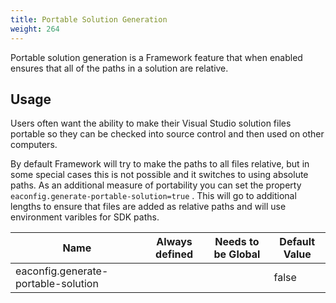 ```yaml
---
title: Portable Solution Generation
weight: 264
---
```


Portable solution generation is a Framework feature that when enabled ensures that all of the paths in a solution are relative.

<a name="Usage"></a>
## Usage ##

Users often want the ability to make their Visual Studio solution files portable so they can be checked into source control and then used on other computers.

By default Framework will try to make the paths to all files relative, but in some special cases this is not possible and it switches to using absolute paths.
As an additional measure of portability you can set the property `eaconfig.generate-portable-solution=true` .
This will go to additional lengths to ensure that files are added as relative paths and will use environment varibles for SDK paths.

Name |Always defined |Needs to be Global |Default Value |
--- |--- |--- |--- |
| eaconfig.generate-portable-solution |  |  | false |

